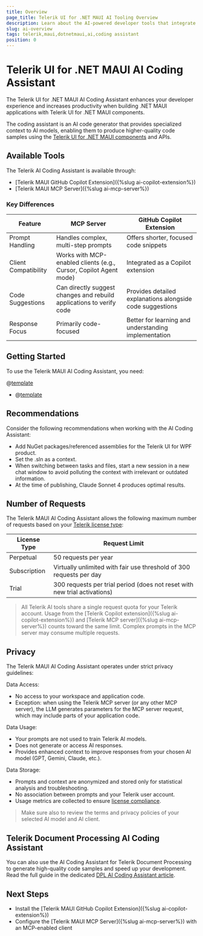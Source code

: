 ```yaml
---
title: Overview
page_title: Telerik UI for .NET MAUI AI Tooling Overview
description: Learn about the AI-powered developer tools that integrate with your IDE or code editor for greater productivity and enhanced developer experience.
slug: ai-overview
tags: telerik,maui,dotnetmaui,ai,coding assistant
position: 0
---
```


# Telerik UI for .NET MAUI AI Coding Assistant

The Telerik UI for .NET MAUI AI Coding Assistant enhances your developer experience and increases productivity when building .NET MAUI applications with Telerik UI for .NET MAUI components.

The coding assistant is an AI code generator that provides specialized context to AI models, enabling them to produce higher-quality code samples using the [Telerik UI for .NET MAUI components](https://www.telerik.com/maui-ui) and APIs.

## Available Tools

The Telerik AI Coding Assistant is available through:

* [Telerik MAUI GitHub Copilot Extension]({%slug ai-copilot-extension%})
* [Telerik MAUI MCP Server]({%slug ai-mcp-server%})

### Key Differences

| Feature                | MCP Server                                                                | GitHub Copilot Extension                                   |
|------------------------|---------------------------------------------------------------------------|------------------------------------------------------------|
| Prompt Handling        | Handles complex, multi-step prompts                                       | Offers shorter, focused code snippets                      |
| Client Compatibility   | Works with MCP-enabled clients (e.g., Cursor, Copilot Agent mode)         | Integrated as a Copilot extension                          |
| Code Suggestions       | Can directly suggest changes and rebuild applications to verify code      | Provides detailed explanations alongside code suggestions  |
| Response Focus         | Primarily code-focused                                                    | Better for learning and understanding implementation       |

## Getting Started

To use the Telerik MAUI AI Coding Assistant, you need:

@[template](/_contentTemplates/common/ai-coding-assistant.md#getting-started)
* @[template](/_contentTemplates/common/ai-coding-assistant.md#number-of-requests)

## Recommendations

Consider the following recommendations when working with the AI Coding Assistant:

* Add NuGet packages/referenced assemblies for the Telerik UI for WPF product.
* Set the .sln as a context.
* When switching between tasks and files, start a new session in a new chat window to avoid polluting the context with irrelevant or outdated information.
* At the time of publishing, Claude Sonnet 4 produces optimal results.

## Number of Requests

The Telerik MAUI AI Coding Assistant allows the following maximum number of requests based on your [Telerik license type](https://www.telerik.com/purchase/faq/licensing-purchasing):

| License Type | Request Limit |
|--------------|---------------|
| Perpetual | 50 requests per year |
| Subscription | Virtually unlimited with fair use threshold of 300 requests per day |
| Trial | 300 requests per trial period (does not reset with new trial activations) |

> All Telerik AI tools share a single request quota for your Telerik account. Usage from the [Telerik Copilot extension]({%slug ai-copilot-extension%}) and [Telerik MCP server]({%slug ai-mcp-server%}) counts toward the same limit. Complex prompts in the MCP server may consume multiple requests.

## Privacy

The Telerik MAUI AI Coding Assistant operates under strict privacy guidelines:

Data Access:
* No access to your workspace and application code.
* Exception: when using the Telerik MCP server (or any other MCP server), the LLM generates parameters for the MCP server request, which may include parts of your application code.

Data Usage:
* Your prompts are not used to train Telerik AI models.
* Does not generate or access AI responses.
* Provides enhanced context to improve responses from your chosen AI model (GPT, Gemini, Claude, etc.).

Data Storage:
* Prompts and context are anonymized and stored only for statistical analysis and troubleshooting.
* No association between prompts and your Telerik user account.
* Usage metrics are collected to ensure [license compliance](#number-of-requests).

> Make sure also to review the terms and privacy policies of your selected AI model and AI client.

## Telerik Document Processing AI Coding Assistant

You can also use the AI Coding Assistant for Telerik Document Processing to generate high-quality code samples and speed up your development.
Read the full guide in the dedicated [DPL AI Coding Assistant article](https://docs.telerik.com/devtools/document-processing/ai-coding-assistant/overview).

## Next Steps

* Install the [Telerik MAUI GitHub Copilot Extension]({%slug ai-copilot-extension%})
* Configure the [Telerik MAUI MCP Server]({%slug ai-mcp-server%}) with an MCP-enabled client